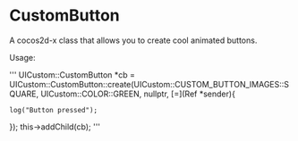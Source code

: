 # CustomButton
A cocos2d-x class that allows you to create cool animated buttons.


Usage:


'''
UICustom::CustomButton *cb = UICustom::CustomButton::create(UICustom::CUSTOM_BUTTON_IMAGES::SQUARE, UICustom::COLOR::GREEN, nullptr, [=](Ref *sender){
    
    log("Button pressed");
});
this->addChild(cb);
'''
